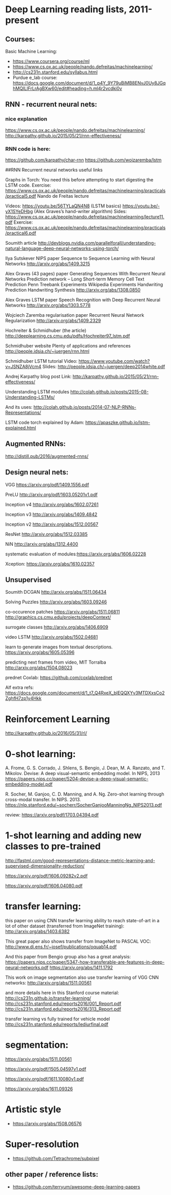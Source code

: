 # Deep Learning reading lists, 2011-present


## Courses:

Basic Machine Learning:
- https://www.coursera.org/course/ml
- https://www.cs.ox.ac.uk/people/nando.defreitas/machinelearning/
- http://cs231n.stanford.edu/syllabus.html
- Purdue e_lab course: https://docs.google.com/document/d/1_p4Y_9Y79uBiMB8ENvJ0Uy8JGqhMQILIFrLrAgBXw60/edit#heading=h.ml4r2vcdki0v



## RNN - recurrent neural nets:

### nice explanation
https://www.cs.ox.ac.uk/people/nando.defreitas/machinelearning/
http://karpathy.github.io/2015/05/21/rnn-effectiveness/

### RNN code is here:
https://github.com/karpathy/char-rnn
https://github.com/wojzaremba/lstm


##RNN Recurrent neural networks useful links

Graphs in Torch: You need this before attempting to start digesting the LSTM code.
Exercise: https://www.cs.ox.ac.uk/people/nando.defreitas/machinelearning/practicals/practical5.pdf
Nando de Freitas lecture

Videos:
https://youtu.be/56TYLaQN4N8 (LSTM basics)
https://youtu.be/-yX1SYeDHbg (Alex Graves’s hand-writer algorithm)
Sides: https://www.cs.ox.ac.uk/people/nando.defreitas/machinelearning/lecture11.pdf
Exercise: https://www.cs.ox.ac.uk/people/nando.defreitas/machinelearning/practicals/practical6.pdf

Soumith article
http://devblogs.nvidia.com/parallelforall/understanding-natural-language-deep-neural-networks-using-torch/

Ilya Sutskever NIPS paper
Sequence to Sequence Learning with Neural Networks
http://arxiv.org/abs/1409.3215

Alex Graves (43 pages) paper
Generating Sequences With Recurrent Neural Networks
Prediction network – Long Short-term Memory Cell
Text Prediction
Penn Treebank Experiments
Wikipedia Experiments
Handwriting Prediction
Handwriting Synthesis
http://arxiv.org/abs/1308.0850

Alex Graves LSTM paper
Speech Recognition with Deep Recurrent Neural Networks
http://arxiv.org/abs/1303.5778

Wojciech Zaremba regularisation paper
Recurrent Neural Network Regularization
http://arxiv.org/abs/1409.2329

Hochreiter & Schmidhuber (the article)
http://deeplearning.cs.cmu.edu/pdfs/Hochreiter97_lstm.pdf

Schmidhuber website
Plenty of applications and references
http://people.idsia.ch/~juergen/rnn.html

Schmidhuber LSTM tutorial
Video: https://www.youtube.com/watch?v=JSNZA8jVcm4
Slides: http://people.idsia.ch/~juergen/deep2014white.pdf

Andrej Karpathy blog post
Link: http://karpathy.github.io/2015/05/21/rnn-effectiveness/

Understanding LSTM modules
http://colah.github.io/posts/2015-08-Understanding-LSTMs/

And its uses:
http://colah.github.io/posts/2014-07-NLP-RNNs-Representations/

LSTM code torch explained by Adam:
https://apaszke.github.io/lstm-explained.html

## Augmented RNNs:

http://distill.pub/2016/augmented-rnns/


## Design neural nets:

VGG https://arxiv.org/pdf/1409.1556.pdf

PreLU http://arxiv.org/pdf/1603.05201v1.pdf

Inception v4 http://arxiv.org/abs/1602.07261

Inception v3 http://arxiv.org/abs/1409.4842

Inception v2 http://arxiv.org/abs/1512.00567

ResNet http://arxiv.org/abs/1512.03385

NiN http://arxiv.org/abs/1312.4400

systematic evaluation of modules:https://arxiv.org/abs/1606.02228

Xception: https://arxiv.org/abs/1610.02357

## Unsupervised

Soumith DCGAN
http://arxiv.org/abs/1511.06434

Solving Puzzles
http://arxiv.org/abs/1603.09246

co-occurence patches
https://arxiv.org/abs/1511.06811
http://graphics.cs.cmu.edu/projects/deepContext/

surrogate classes
http://arxiv.org/abs/1406.6909

video LSTM
http://arxiv.org/abs/1502.04681

learn to generate images from textual descriptions.
https://arxiv.org/abs/1605.05396

predicting next frames from video, MIT Torralba
http://arxiv.org/abs/1504.08023

prednet Coxlab: https://github.com/coxlab/prednet

Alf extra refs: https://docs.google.com/document/d/1_t7_Q4RxeX_blEQQXYv3MTDXxsCo2ZghfH7zp1y4Hkk

# Reinforcement Learning

http://karpathy.github.io/2016/05/31/rl/


# 0-shot learning:

A. Frome, G. S. Corrado, J. Shlens, S. Bengio, J. Dean, M. A.
Ranzato, and T. Mikolov. Devise: A deep visual-semantic
embedding model. In NIPS, 2013
https://papers.nips.cc/paper/5204-devise-a-deep-visual-semantic-embedding-model.pdf

R. Socher, M. Ganjoo, C. D. Manning, and A. Ng. Zero-shot
learning through cross-modal transfer. In NIPS. 2013.
https://nlp.stanford.edu/~socherr/SocherGanjooManningNg_NIPS2013.pdf

review:
https://arxiv.org/pdf/1703.04394.pdf

# 1-shot learning and adding new classes to pre-trained

http://fastml.com/good-representations-distance-metric-learning-and-supervised-dimensionality-reduction/

https://arxiv.org/pdf/1606.09282v2.pdf

https://arxiv.org/pdf/1606.04080.pdf


# transfer learning:

this paper on using CNN transfer learning ability to reach state-of-art in a lot of other dataset (transferred from ImageNet training):
http://arxiv.org/abs/1403.6382

This great paper also shows transfer from ImageNet to PASCAL VOC:
http://www.di.ens.fr/~josef/publications/oquab14.pdf

And this paper from Bengio group also has a great analysis:
https://papers.nips.cc/paper/5347-how-transferable-are-features-in-deep-neural-networks.pdf
https://arxiv.org/abs/1411.1792

This work on image segmentation also use transfer learning of VGG CNN networks:
http://arxiv.org/abs/1511.00561 

and more details here in this Stanford course material:
http://cs231n.github.io/transfer-learning/
http://cs231n.stanford.edu/reports2016/001_Report.pdf
http://cs231n.stanford.edu/reports2016/313_Report.pdf

transfer learning vs fully trained for vehicle model 
http://cs231n.stanford.edu/reports/lediurfinal.pdf


# segmentation:

https://arxiv.org/abs/1511.00561

https://arxiv.org/pdf/1505.04597v1.pdf

https://arxiv.org/pdf/1611.10080v1.pdf

https://arxiv.org/abs/1611.09326



# Artistic style
- https://arxiv.org/abs/1508.06576

# Super-resolution

- https://github.com/Tetrachrome/subpixel


## other paper / reference lists:

- https://github.com/terryum/awesome-deep-learning-papers
